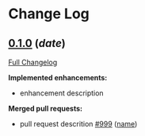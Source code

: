 # Change Log

## [0.1.0](https://github.immediate.co.uk/Weddings/SupplierCatalogue.API/tree/0.1.0) (_date_)
[Full Changelog](https://github.immediate.co.uk/Weddings/SupplierCatalogue.API/compare/0.0.0...0.1.0)

**Implemented enhancements:**

- enhancement description

**Merged pull requests:**

- pull request descrition [\#999](https://github.immediate.co.uk/Weddings/SupplierCatalogue.API/pull/288) ([name](https://github.immediate.co.uk/authorname))
